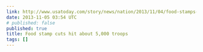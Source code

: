 ```yaml
---
link: http://www.usatoday.com/story/news/nation/2013/11/04/food-stamps-supplemental-nutrition-and-assistance-program-snap-troops/3435629/
date: 2013-11-05 03:54 UTC
# published: false
published: true
title: Food stamp cuts hit about 5,000 troops
tags: []
---
```



